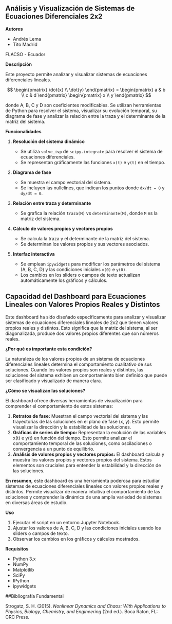 ## Análisis y Visualización de Sistemas de Ecuaciones Diferenciales 2x2

**Autores**

- Andrés Lema
- Tito Madrid

FLACSO - Ecuador

**Descripción**

Este proyecto permite analizar y visualizar sistemas de ecuaciones diferenciales lineales.

$$
\begin{pmatrix}
\dot{x} \\
\dot{y}
\end{pmatrix} = 
\begin{pmatrix}
a & b \\
c & d
\end{pmatrix}
\begin{pmatrix}
x \\
y
\end{pmatrix}
$$

donde A, B, C y D son coeficientes modificables. Se utilizan herramientas de Python para resolver el sistema, visualizar su evolución temporal, su diagrama de fase y analizar la relación entre la traza y el determinante de la matriz del sistema.

**Funcionalidades**

1. **Resolución del sistema dinámico**

   - Se utiliza `solve_ivp` de `scipy.integrate` para resolver el sistema de ecuaciones diferenciales.
   - Se representan gráficamente las funciones `x(t)` e `y(t)` en el tiempo.

2. **Diagrama de fase**

   - Se muestra el campo vectorial del sistema.
   - Se incluyen las nullclines, que indican los puntos donde `dx/dt = 0` y `dy/dt = 0`.

3. **Relación entre traza y determinante**

   - Se grafica la relación `traza(M)` vs `determinante(M)`, donde `M` es la matriz del sistema.

4. **Cálculo de valores propios y vectores propios**

   - Se calcula la traza y el determinante de la matriz del sistema.
   - Se determinan los valores propios y sus vectores asociados.

5. **Interfaz interactiva**

   - Se emplean `ipywidgets` para modificar los parámetros del sistema (A, B, C, D) y las condiciones iniciales `x(0)` e `y(0)`.
   - Los cambios en los sliders o campos de texto actualizan automáticamente los gráficos y cálculos.

## Capacidad del Dashboard para Ecuaciones Lineales con Valores Propios Reales y Distintos

Este dashboard ha sido diseñado específicamente para analizar y visualizar sistemas de ecuaciones diferenciales lineales de 2x2 que tienen valores propios reales y distintos. Esto significa que la matriz del sistema, al ser diagonalizada, produce dos valores propios diferentes que son números reales. 

**¿Por qué es importante esta condición?**

La naturaleza de los valores propios de un sistema de ecuaciones diferenciales lineales determina el comportamiento cualitativo de sus soluciones. Cuando los valores propios son reales y distintos, las soluciones del sistema exhiben un comportamiento bien definido que puede ser clasificado y visualizado de manera clara.

**¿Cómo se visualizan las soluciones?**

El dashboard ofrece diversas herramientas de visualización para comprender el comportamiento de estos sistemas:

1.  **Retratos de fase:** Muestran el campo vectorial del sistema y las trayectorias de las soluciones en el plano de fase (x, y). Esto permite visualizar la dirección y la estabilidad de las soluciones.
2.  **Gráficas de series de tiempo:** Representan la evolución de las variables x(t) e y(t) en función del tiempo. Esto permite analizar el comportamiento temporal de las soluciones, como oscilaciones o convergencia a un punto de equilibrio.
3.  **Análisis de valores propios y vectores propios:** El dashboard calcula y muestra los valores propios y vectores propios del sistema. Estos elementos son cruciales para entender la estabilidad y la dirección de las soluciones.

**En resumen,** este dashboard es una herramienta poderosa para estudiar sistemas de ecuaciones diferenciales lineales con valores propios reales y distintos. Permite visualizar de manera intuitiva el comportamiento de las soluciones y comprender la dinámica de una amplia variedad de sistemas en diversas áreas de estudio.

**Uso**

1. Ejecutar el script en un entorno Jupyter Notebook.
2. Ajustar los valores de A, B, C, D y las condiciones iniciales usando los sliders o campos de texto.
3. Observar los cambios en los gráficos y cálculos mostrados.

**Requisitos**

- Python 3.x
- NumPy
- Matplotlib
- SciPy
- IPython
- ipywidgets

##Bibliografía Fundamental

Strogatz, S. H. (2015). *Nonlinear Dynamics and Chaos: With Applications to Physics, Biology, Chemistry, and Engineering* (2nd ed.). Boca Raton, FL: CRC Press.

